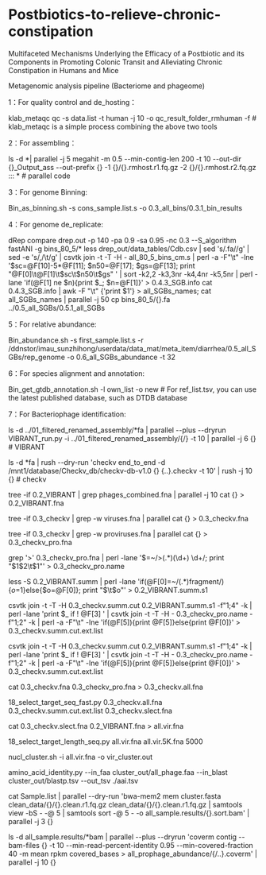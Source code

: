 # Postbiotics-to-relieve-chronic-constipation

Multifaceted Mechanisms Underlying the Efficacy of a Postbiotic and its Components in Promoting Colonic Transit and Alleviating Chronic Constipation in Humans and Mice

Metagenomic analysis pipeline (Bacteriome and phageome)

1：For quality control and de_hosting：

klab_metaqc qc -s data.list -t human -j 10 -o qc_result_folder_rmhuman -f # klab_metaqc is a simple process combining the above two tools

2：For assembling：

ls -d *| parallel -j 5 megahit -m 0.5 --min-contig-len 200 -t 10 --out-dir {}_Output_ass --out-prefix {} -1 {}/{}.rmhost.r1.fq.gz -2 {}/{}.rmhost.r2.fq.gz ::: * # parallel code

3：For genome Binning:

Bin_as_binning.sh -s cons_sample.list.s -o 0.3_all_bins/0.3.1_bin_results 

4：For genome de_replicate:

dRep compare drep.out -p 140 -pa 0.9 -sa 0.95 -nc 0.3 --S_algorithm fastANI -g bins_80_5/* less drep_out/data_tables/Cdb.csv | sed 's/.fa//g' | sed -e 's/,/\t/g' | csvtk join -t -T -H - all_80_5_bins_cm.s | perl -a -F"\t" -lne '$sc=@F[10]-5*@F[11]; $n50=@F[17]; $gs=@F[13]; print "@F[0]\t@F[1]\t$sc\t$n50\t$gs" ' | sort -k2,2 -k3,3nr -k4,4nr -k5,5nr | perl -lane 'if(@F[1] ne $n){print $_; $n=@F[1]}' > 0.4.3_SGB.info cat 0.4.3_SGB.info | awk -F "\t" {'print $1'} > all_SGBs_names; cat all_SGBs_names | parallel -j 50 cp bins_80_5/{}.fa ../0.5_all_SGBs/0.5.1_all_SGBs

5：For relative abundance:

Bin_abundance.sh -s first_sample.list.s -r /ddnstor/imau_sunzhihong/userdata/data_mat/meta_item/diarrhea/0.5_all_SGBs/rep_genome -o 0.6_all_SGBs_abundance -t 32

6：For species alignment and annotation:

Bin_get_gtdb_annotation.sh -l own_list -o new # For ref_list.tsv, you can use the latest published database, such as DTDB database

7：For Bacteriophage identification:

ls -d ../01_filtered_renamed_assembly/*fa | parallel --plus --dryrun VIBRANT_run.py -i ../01_filtered_renamed_assembly/{/} -t 10 | parallel -j 6 {} # VIBRANT

ls -d *fa | rush --dry-run 'checkv end_to_end -d /mnt1/database/Checkv_db/checkv-db-v1.0 {} {..}.checkv -t 10' | rush -j 10 {} # checkv

tree -if 0.2_VIBRANT | grep phages_combined.fna | parallel -j 10 cat {} > 0.2_VIBRANT.fna

tree -if 0.3_checkv | grep -w viruses.fna | parallel cat {} > 0.3_checkv.fna

tree -if 0.3_checkv | grep -w proviruses.fna | parallel cat {} > 0.3_checkv_pro.fna

grep '>' 0.3_checkv_pro.fna | perl -lane '$=~/>(.*)(\d+) \d+/; print "$1$2\t$1"' > 0.3_checkv_pro.name

less -S 0.2_VIBRANT.summ | perl -lane 'if(@F[0]=~/(.*)fragment/){$o=$1}else{$o=@F[0]}; print "$\t$o"' > 0.2_VIBRANT.summ.s1

csvtk join -t -T -H 0.3_checkv.summ.cut 0.2_VIBRANT.summ.s1 -f"1;4" -k | perl -lane 'print $_ if ! @F[3] ' | csvtk join -t -T -H - 0.3_checkv_pro.name -f"1;2" -k | perl -a -F"\t" -lne 'if(@F[5]){print @F[5]}else{print @F[0]}' > 0.3_checkv.summ.cut.ext.list

csvtk join -t -T -H 0.3_checkv.summ.cut 0.2_VIBRANT.summ.s1 -f"1;4" -k | perl -lane 'print $_ if ! @F[3] ' | csvtk join -t -T -H - 0.3_checkv_pro.name -f"1;2" -k | perl -a -F"\t" -lne 'if(@F[5]){print @F[5]}else{print @F[0]}' > 0.3_checkv.summ.cut.ext.list

cat 0.3_checkv.fna 0.3_checkv_pro.fna > 0.3_checkv.all.fna

18_select_target_seq_fast.py 0.3_checkv.all.fna 0.3_checkv.summ.cut.ext.list 0.3_checkv.slect.fna

cat 0.3_checkv.slect.fna 0.2_VIBRANT.fna > all.vir.fna

18_select_target_length_seq.py all.vir.fna all.vir.5K.fna 5000

nucl_cluster.sh -i all.vir.fna -o vir_cluster.out

amino_acid_identity.py --in_faa cluster_out/all_phage.faa --in_blast cluster_out/blastp.tsv --out_tsv ./aai.tsv

cat Sample.list | parallel --dry-run 'bwa-mem2 mem cluster.fasta clean_data/{}/{}.clean.r1.fq.gz clean_data/{}/{}.clean.r1.fq.gz | samtools view -bS - -@ 5 | samtools sort -@ 5 - -o all_sample.results/{}.sort.bam' | parallel -j 3 {}

ls -d all_sample.results/*bam | parallel --plus --dryrun 'coverm contig --bam-files {} -t 10 --min-read-percent-identity 0.95 --min-covered-fraction 40 -m mean rpkm covered_bases > all_prophage_abundance/{/..}.coverm' | parallel -j 10 {}




